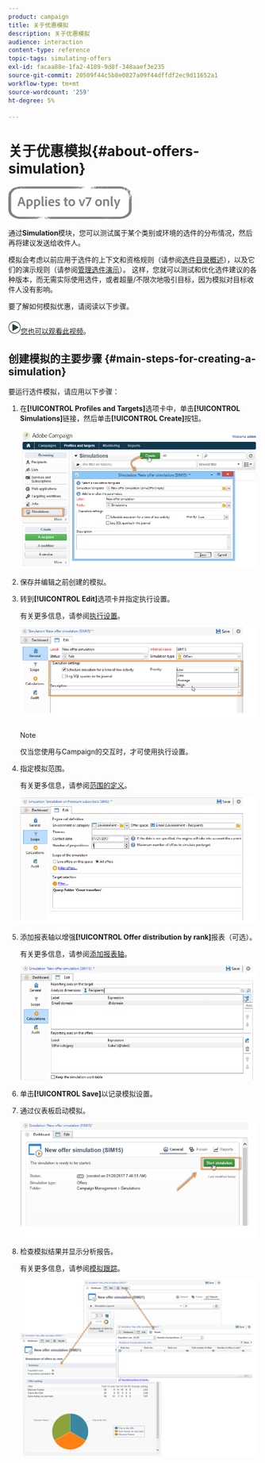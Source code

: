 ```yaml
---
product: campaign
title: 关于优惠模拟
description: 关于优惠模拟
audience: interaction
content-type: reference
topic-tags: simulating-offers
exl-id: facaa88e-1fa2-4189-9d8f-348aaef3e235
source-git-commit: 20509f44c5b8e0827a09f44dffdf2ec9d11652a1
workflow-type: tm+mt
source-wordcount: '259'
ht-degree: 5%

---
```


# 关于优惠模拟{#about-offers-simulation}

![](../../assets/v7-only.svg)

通过&#x200B;**Simulation**&#x200B;模块，您可以测试属于某个类别或环境的选件的分布情况，然后再将建议发送给收件人。

模拟会考虑以前应用于选件的上下文和资格规则（请参阅[选件目录概述](../../interaction/using/offer-catalog-overview.md)），以及它们的演示规则（请参阅[管理选件演示](../../interaction/using/managing-offer-presentation.md)）。 这样，您就可以测试和优化选件建议的各种版本，而无需实际使用选件，或者超量/不限次地吸引目标，因为模拟对目标收件人没有影响。

要了解如何模拟优惠，请阅读以下步骤。

![](assets/do-not-localize/how-to-video.png)[您也可以观看此视频](https://helpx.adobe.com/campaign/classic/how-to/simulate-offer-in-acv6.html?playlist=/ccx/v1/collection/product/campaign/classic/segment/digital-marketers/explevel/intermediate/applaunch/introduction/collection.ccx.js&amp;ref=helpx.adobe.com)。

## 创建模拟的主要步骤 {#main-steps-for-creating-a-simulation}

要运行选件模拟，请应用以下步骤：

1. 在&#x200B;**[!UICONTROL Profiles and Targets]**&#x200B;选项卡中，单击&#x200B;**[!UICONTROL Simulations]**&#x200B;链接，然后单击&#x200B;**[!UICONTROL Create]**&#x200B;按钮。

   ![](assets/offer_simulation_001.png)

1. 保存并编辑之前创建的模拟。
1. 转到&#x200B;**[!UICONTROL Edit]**&#x200B;选项卡并指定执行设置。

   有关更多信息，请参阅[执行设置](../../interaction/using/execution-settings.md)。

   ![](assets/offer_simulation_003.png)

   >[!NOTE]
   >
   >仅当您使用与Campaign的交互时，才可使用执行设置。

1. 指定模拟范围。

   有关更多信息，请参阅[范围的定义](../../interaction/using/simulation-scope.md#definition-of-the-scope)。

   ![](assets/offer_simulation_004.png)

1. 添加报表轴以增强&#x200B;**[!UICONTROL Offer distribution by rank]**&#x200B;报表（可选）。

   有关更多信息，请参阅[添加报表轴](../../interaction/using/simulation-scope.md#adding-reporting-axes)。

   ![](assets/offer_simulation_005.png)

1. 单击&#x200B;**[!UICONTROL Save]**&#x200B;以记录模拟设置。
1. 通过仪表板启动模拟。

   ![](assets/offer_simulation_006.png)

1. 检查模拟结果并显示分析报告。

   有关更多信息，请参阅[模拟跟踪](../../interaction/using/simulation-tracking.md)。

   ![](assets/offer_simulation_007.png)
